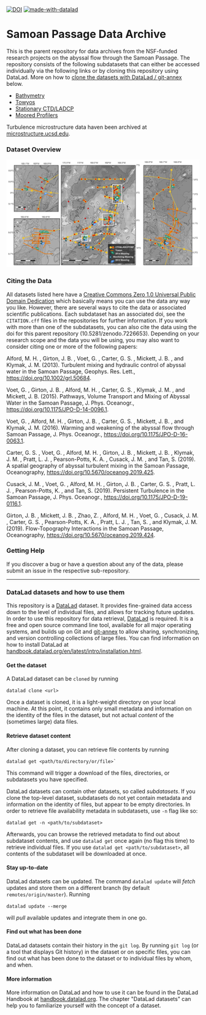 [![DOI](https://zenodo.org/badge/545141744.svg)](https://zenodo.org/badge/latestdoi/545141744) 
[![made-with-datalad](https://www.datalad.org/badges/made_with.svg)](https://datalad.org)

# Samoan Passage Data Archive

This is the parent repository for data archives from the NSF-funded research projects on the abyssal flow through the Samoan Passage. The repository consists of the following subdatasets that can either be accessed individually via the following links or by cloning this repository using DataLad. More on how to [clone the datasets with DataLad / git-annex](#datalad-datasets-and-how-to-use-them) below. 

- [Bathymetry](https://github.com/gunnarvoet/sp-data-archive-bathy)
- [Towyos](https://github.com/gunnarvoet/sp-data-archive-towyo)
- [Stationary CTD/LADCP](https://github.com/gunnarvoet/sp-data-archive-ctd)
- [Moored Profilers](https://github.com/gunnarvoet/sp-data-archive-mp)

Turbulence microstructure data haven been archived at [microstructure.ucsd.edu](https://microstructure.ucsd.edu/#/).

### Dataset Overview
![Dataset Overview](./img/sp_station_map.png)

### Citing the Data
All datasets listed here have a [Creative Commons Zero 1.0 Universal Public Domain Dedication](https://creativecommons.org/publicdomain/zero/1.0/) which basically means you can use the data any way you like.
However, there are several ways to cite the data or associated scientific publications. Each subdataset has an associated doi, see the `CITATION.cff` files in the repositories for further information.
If you work with more than one of the subdatasets, you can also cite the data using the doi for this parent repository (10.5281/zenodo.7226653).
Depending on your research scope and the data you will be using, you may also want to consider citing one or more of the following papers:

Alford, M. H. , Girton, J. B. , Voet, G. , Carter, G. S. , Mickett, J. B. , and Klymak, J. M. (2013). Turbulent mixing and hydraulic control of abyssal water in the Samoan Passage, Geophys. Res. Lett., https://doi.org/10.1002/grl.50684.

Voet, G. , Girton, J. B. , Alford, M. H. , Carter, G. S. , Klymak, J. M. , and Mickett, J. B. (2015). Pathways, Volume Transport and Mixing of Abyssal Water in the Samoan Passage, J. Phys. Oceanogr., https://doi.org/10.1175/JPO-D-14-0096.1.

Voet, G. , Alford, M. H. , Girton, J. B. , Carter, G. S. , Mickett, J. B. , and Klymak, J. M. (2016). Warming and weakening of the abyssal flow through Samoan Passage, J. Phys. Oceanogr., https://doi.org/10.1175/JPO-D-16-0063.1.

Carter, G. S. , Voet, G. , Alford, M. H. , Girton, J. B. , Mickett, J. B. , Klymak, J. M. , Pratt, L. J. , Pearson-Potts, K. A. , Cusack, J. M. , and Tan, S. (2019). A spatial geography of abyssal turbulent mixing in the Samoan Passage, Oceanography, https://doi.org/10.5670/oceanog.2019.425.

Cusack, J. M. , Voet, G. , Alford, M. H. , Girton, J. B. , Carter, G. S. , Pratt, L. J. , Pearson-Potts, K. , and Tan, S. (2019). Persistent Turbulence in the Samoan Passage, J. Phys. Oceanogr., https://doi.org/10.1175/JPO-D-19-0116.1.

Girton, J. B. , Mickett, J. B. , Zhao, Z. , Alford, M. H. , Voet, G. , Cusack, J. M. , Carter, G. S. , Pearson-Potts, K. A. , Pratt, L. J. , Tan, S. , and Klymak, J. M. (2019). Flow-Topography Interactions in the Samoan Passage, Oceanography, https://doi.org/10.5670/oceanog.2019.424.


### Getting Help
If you discover a bug or have a question about any of the data, please submit an issue in the respective sub-repository.

--------------------------------------------------------------------------------

### DataLad datasets and how to use them

This repository is a [DataLad](https://www.datalad.org/) dataset. It provides
fine-grained data access down to the level of individual files, and allows for
tracking future updates. In order to use this repository for data retrieval,
[DataLad](https://www.datalad.org/) is required. It is a free and
open source command line tool, available for all major operating
systems, and builds up on Git and [git-annex](https://git-annex.branchable.com/)
to allow sharing, synchronizing, and version controlling collections of
large files. You can find information on how to install DataLad at
[handbook.datalad.org/en/latest/intro/installation.html](http://handbook.datalad.org/en/latest/intro/installation.html).

#### Get the dataset

A DataLad dataset can be `cloned` by running

```
datalad clone <url>
```

Once a dataset is cloned, it is a light-weight directory on your local machine.
At this point, it contains only small metadata and information on the
identity of the files in the dataset, but not actual *content* of the
(sometimes large) data files.

#### Retrieve dataset content

After cloning a dataset, you can retrieve file contents by running

```
datalad get <path/to/directory/or/file>`
```

This command will trigger a download of the files, directories, or
subdatasets you have specified.

DataLad datasets can contain other datasets, so called *subdatasets*.
If you clone the top-level dataset, subdatasets do not yet contain
metadata and information on the identity of files, but appear to be
empty directories. In order to retrieve file availability metadata in
subdatasets, use `-n` flag like so:

```
datalad get -n <path/to/subdataset>
```

Afterwards, you can browse the retrieved metadata to find out about
subdataset contents, and use `datalad get` once again (no flag this time) to retrieve individual files.
If you use `datalad get <path/to/subdataset>`, all contents of the
subdataset will be downloaded at once.

#### Stay up-to-date

DataLad datasets can be updated. The command `datalad update` will
*fetch* updates and store them on a different branch (by default
`remotes/origin/master`). Running

```
datalad update --merge
```

will *pull* available updates and integrate them in one go.

#### Find out what has been done

DataLad datasets contain their history in the ``git log``.
By running ``git log`` (or a tool that displays Git history) in the dataset or on
specific files, you can find out what has been done to the dataset or to individual files
by whom, and when.

#### More information

More information on DataLad and how to use it can be found in the DataLad Handbook at
[handbook.datalad.org](http://handbook.datalad.org/en/latest/index.html). The chapter
"DataLad datasets" can help you to familiarize yourself with the concept of a dataset.

